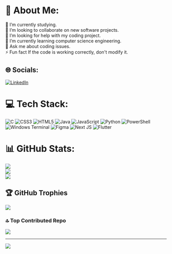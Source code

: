 # 💫 About Me:
🔭 I’m currently studying.<br>👯 I’m looking to collaborate on new software projects.<br>🤝 I’m looking for help with my coding project.<br>🌱 I’m currently learning computer science engineering.<br>💬 Ask me about coding issues.<br>⚡ Fun fact If the code is working correctly, don't modify it.


## 🌐 Socials:
[![LinkedIn](https://img.shields.io/badge/LinkedIn-%230077B5.svg?logo=linkedin&logoColor=white)](https://linkedin.com/in/AbdulRehman) 

# 💻 Tech Stack:
![C](https://img.shields.io/badge/c-%2300599C.svg?style=flat&logo=c&logoColor=white) ![CSS3](https://img.shields.io/badge/css3-%231572B6.svg?style=flat&logo=css3&logoColor=white) ![HTML5](https://img.shields.io/badge/html5-%23E34F26.svg?style=flat&logo=html5&logoColor=white) ![Java](https://img.shields.io/badge/java-%23ED8B00.svg?style=flat&logo=openjdk&logoColor=white) ![JavaScript](https://img.shields.io/badge/javascript-%23323330.svg?style=flat&logo=javascript&logoColor=%23F7DF1E) ![Python](https://img.shields.io/badge/python-3670A0?style=flat&logo=python&logoColor=ffdd54) ![PowerShell](https://img.shields.io/badge/PowerShell-%235391FE.svg?style=flat&logo=powershell&logoColor=white) ![Windows Terminal](https://img.shields.io/badge/Windows%20Terminal-%234D4D4D.svg?style=flat&logo=windows-terminal&logoColor=white) ![Figma](https://img.shields.io/badge/figma-%23F24E1E.svg?style=flat&logo=figma&logoColor=white) ![Next JS](https://img.shields.io/badge/Next-black?style=flat&logo=next.js&logoColor=white) ![Flutter](https://img.shields.io/badge/Flutter-%2302569B.svg?style=flat&logo=Flutter&logoColor=white)
# 📊 GitHub Stats:
![](https://github-readme-stats.vercel.app/api?username=AbdulRehman-18&theme=dark&hide_border=false&include_all_commits=true&count_private=true)<br/>
![](https://github-readme-streak-stats.herokuapp.com/?user=AbdulRehman-18&theme=dark&hide_border=false)<br/>
![](https://github-readme-stats.vercel.app/api/top-langs/?username=AbdulRehman-18&theme=dark&hide_border=false&include_all_commits=true&count_private=true&layout=compact)

## 🏆 GitHub Trophies
![](https://github-profile-trophy.vercel.app/?username=AbdulRehman-18&theme=tokyonight&no-frame=false&no-bg=false&margin-w=4)

### 🔝 Top Contributed Repo
![](https://github-contributor-stats.vercel.app/api?username=AbdulRehman-18&limit=5&theme=merko&combine_all_yearly_contributions=true)

---
[![](https://visitcount.itsvg.in/api?id=AbdulRehman-18&icon=2&color=12)](https://visitcount.itsvg.in)

<!-- Proudly created with GPRM ( https://gprm.itsvg.in ) -->
